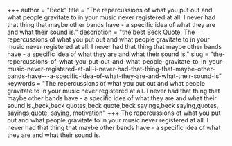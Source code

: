 +++
author = "Beck"
title = "The repercussions of what you put out and what people gravitate to in your music never registered at all. I never had that thing that maybe other bands have - a specific idea of what they are and what their sound is."
description = "the best Beck Quote: The repercussions of what you put out and what people gravitate to in your music never registered at all. I never had that thing that maybe other bands have - a specific idea of what they are and what their sound is."
slug = "the-repercussions-of-what-you-put-out-and-what-people-gravitate-to-in-your-music-never-registered-at-all-i-never-had-that-thing-that-maybe-other-bands-have---a-specific-idea-of-what-they-are-and-what-their-sound-is"
keywords = "The repercussions of what you put out and what people gravitate to in your music never registered at all. I never had that thing that maybe other bands have - a specific idea of what they are and what their sound is.,beck,beck quotes,beck quote,beck sayings,beck saying,quotes, sayings,quote, saying, motivation"
+++
The repercussions of what you put out and what people gravitate to in your music never registered at all. I never had that thing that maybe other bands have - a specific idea of what they are and what their sound is.
